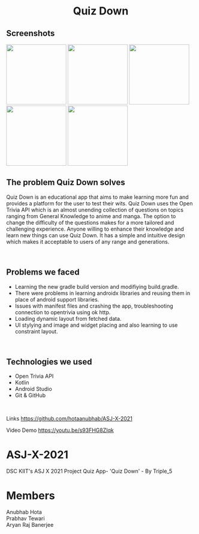 <h1 style=" text-align: center;">Quiz Down</h1>

## Screenshots
<p float="left">
<img src="screenshots/screenshot_2.png" width="160">
<img src="screenshots/screenshot_3.png" width="160">
<img src="screenshots/screenshot_4.png" width="160">
<img src="screenshots/screenshot_5.png" width="160">
<img src="screenshots/screenshot_6.png" width="160">
</p>
<h2>The problem Quiz Down solves</h2>


Quiz Down is an educational app that aims to make learning more fun and provides a platform for the user to test their 
wits. Quiz Down uses the Open Trivia API which is an almost unending collection of questions on topics ranging from
General Knowledge to anime and manga. The option to change the difficulty of the questions makes for a more tailored and challenging experience.
Anyone willing to enhance their knowledge and learn new things can use Quiz Down. It has a simple and intuitive design which makes it acceptable to users of any range and generations.

<br>
<h2>Problems we faced</h2>
<ul>
<li>Learning the new gradle build version and modifiying build.gradle.</li>
<li>There were problems in learning androidx libraries and reusing them in place of android support libraries.</li>
<li>Issues with manifest files and crashing the app, troubleshooting connection to opentrivia using ok http.</li>
<li>Loading dynamic layout from fetched data.</li>
<li>UI stylying and  image and widget placing and also learning to use constraint layout.</li>
</ul>
<br>
<h2>Technologies we used</h2>
<ul>

<li>Open Trivia API</li>
<li>Kotlin</li>
<li>Android Studio</li>
<li>Git & GitHub</li>

</ul>

<br>

Links https://github.com/hotaanubhab/ASJ-X-2021

Video Demo https://youtu.be/s93FHG8ZIqk
<br>
# ASJ-X-2021
DSC KIIT's ASJ X 2021 Project 
Quiz App- 'Quiz Down' - By Triple_5

# Members
Anubhab Hota<br>
Prabhav Tewari<br>
Aryan Raj Banerjee<br>

